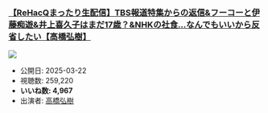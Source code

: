 ### [【ReHacQまったり生配信】TBS報道特集からの返信&フーコーと伊藤痴遊&井上喜久子はまだ17歳？&NHKの社食…なんでもいいから反省したい【高橋弘樹】](https://www.youtube.com/watch?v=LP77QQz4ALo)
[![](https://img.youtube.com/vi/LP77QQz4ALo/sddefault.jpg)](https://www.youtube.com/watch?v=LP77QQz4ALo)
-   公開日: 2025-03-22
-   視聴数: 259,220
-   **いいね数: 4,967**
-   出演者: [高橋弘樹](/rehacq_fan/people/高橋弘樹 "wikilink")
